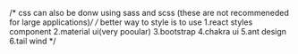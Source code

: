 /* css can also be donw using sass and scss (these are not recommeneded for large applications)*/
/* better way to style is to use 
1.react styles component 
2.material ui(very pooular)
3.bootstrap
4.chakra ui
5.ant design
6.tail wind
*/